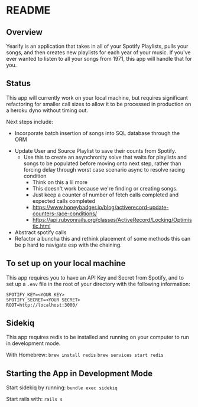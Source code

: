 # README

## Overview

Yearify is an application that takes in all of your Spotify Playlists, pulls your songs, and then creates new playlists for each year of your music. If you've ever wanted to listen to all your songs from 1971, this app will handle that for you.

## Status

This app will currently work on your local machine, but requires significant refactoring for smaller call sizes to allow it to be processed in production on a heroku dyno without timing out.

Next steps include:

* Incorporate batch insertion of songs into SQL database through the ORM
<!-- * Develop asynchronous solution so we don't have to wait for network requests to complete to move onto the next network request to substantially decrease runtime -->
* Update User and Source Playlist to save their counts from Spotify.
  * Use this to create an asynchronity solve that waits for playlists and songs to be populated before moving onto next step, rather than forcing delay through worst case scenario async to resolve racing condition
    * Think on this a lil more
    * This doesn't work because we're finding or creating songs.
    * Just keep a counter of number of fetch calls completed and expected calls completed
    * https://www.honeybadger.io/blog/activerecord-update-counters-race-conditions/
    * https://api.rubyonrails.org/classes/ActiveRecord/Locking/Optimistic.html
* Abstract spotify calls
* Refactor a buncha this and rethink placement of some methods this can be p hard to navigate esp with the chaining.

## To set up on your local machine

This app requires you to have an API Key and Secret from Spotify, and to set up a `.env` file in the root of your directory with the following information:
```
SPOTIFY_KEY=<YOUR KEY>
SPOTIFY_SECRET=<YOUR SECRET>
ROOT=http://localhost:3000/
```

## Sidekiq

This app requires redis to be installed and running on your computer to run in development mode.

With Homebrew:
`brew install redis`
`brew services start redis`

## Starting the App in Development Mode

Start sidekiq by running:
`bundle exec sidekiq`

Start rails with:
`rails s`
